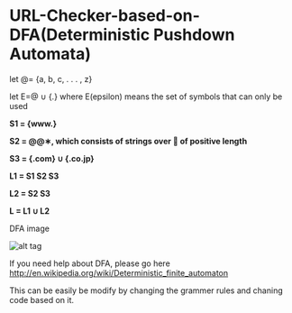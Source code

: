 # URL-Checker-based-on-DFA(Deterministic Pushdown Automata)

let @= {a, b, c, . . . , z}

let E=@ ∪ {.} where E(epsilon) means the set of symbols that can only be used

<b>
S1 = {www.}
</b><b>


S2 = @@∗, which consists of strings over 􀀀 of positive length
</b><b>


S3 = {.com} ∪ {.co.jp}

</b><b>
L1 = S1 S2 S3

</b><b>
L2 = S2 S3

</b><b>
L = L1 ∪ L2
</b>

DFA image 

![alt tag](https://github.com/virajbhalala/URL-Checker-based-on-DFA/blob/master/DFA.png)


If you need  help about DFA, please go here http://en.wikipedia.org/wiki/Deterministic_finite_automaton

This can be easily be modify by changing the grammer rules and chaning code based on it.

